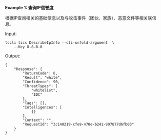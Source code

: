 **Example 1: 查询IP信誉度**

根据IP查询相关的基础信息以及与攻击事件（团伙、家族）、恶意文件等相关联信息。

Input: 

```
tccli tics DescribeIpInfo --cli-unfold-argument  \
    --Key 8.8.8.8
```

Output: 
```
{
    "Response": {
        "ReturnCode": 0,
        "Result": "white",
        "Confidence": 90,
        "ThreatTypes": [
            "whitelist",
            "IDC"
        ],
        "Tags": [],
        "Intelligences": [
            {}
        ],
        "Context": "",
        "RequestId": "3c140219-cfe9-470e-b241-907877d6fb03"
    }
}
```

